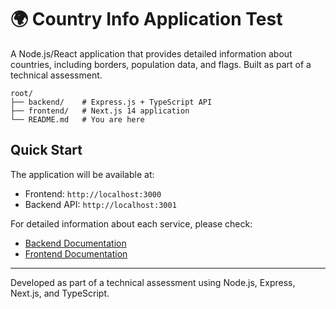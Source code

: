 # 🌍 Country Info Application Test

A Node.js/React application that provides detailed information about countries, including borders, population data, and flags. Built as part of a technical assessment.

```
root/
├── backend/    # Express.js + TypeScript API
├── frontend/   # Next.js 14 application
└── README.md   # You are here
```

## Quick Start

The application will be available at:
- Frontend: `http://localhost:3000`
- Backend API: `http://localhost:3001`

For detailed information about each service, please check:
- [Backend Documentation](./backend/README.md)
- [Frontend Documentation](./frontend/README.md)

---
Developed as part of a technical assessment using Node.js, Express, Next.js, and TypeScript.
